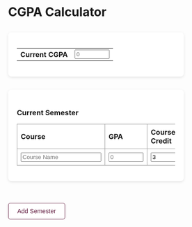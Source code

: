 <html>
<head>
  <style>
    * {
      box-sizing: border-box;
    }

    body {
      font-family: sans-serif;
      display: flex;
      flex-direction: column;
      align-items: center;
      margin: 0;
      padding: 20px;
      background: #f9f9f9;
    }

    .semester-section {
      width: 100%;
      max-width: 900px;
      margin: 30px auto;
      background-color: white;
      padding: 20px;
      box-shadow: 0 2px 6px rgba(0,0,0,0.1);
      border-radius: 8px;
      position: relative;
    }

    table.semester-table {
      border-collapse: collapse;
      width: 100%;
    }

    table.semester-table th,
    table.semester-table td {
      border: 1px solid #999;
      padding: 8px;
      text-align: left;
    }

    table input[type="text"],
    table input[type="number"] {
      width: 100%;
      box-sizing: border-box;
      padding: 5px;
    }

    h3[contenteditable="true"] {
      margin-bottom: 10px;
      color: #333;
      display: inline-block;
      max-width: 75%;
      word-break: break-word;
    }

    button {
      margin: 20px 0;
      padding: 10px 20px;
      font-size: 14px;
      border: 1px solid #611b3f;
      background-color: white;
      color: #611b3f;
      border-radius: 5px;
      cursor: pointer;
    }

    button:hover {
      background-color: #f7e6ee;
    }

    .remove-btn {
      position: absolute;
      top: 15px;
      right: 15px;
      background-color: #ffdddd;
      color: #900;
      border: 1px solid #c00;
      border-radius: 5px;
      font-size: 12px;
      padding: 5px 10px;
    }

    .remove-btn:hover {
      background-color: #ffcfcf;
    }
  </style>
</head>
<body>

<h1>CGPA Calculator</h1>

<!-- Current CGPA Section -->
<div class="semester-section">
  <table>
    <tr>
      <th>Current CGPA</th>
      <td>
        <input type="number" placeholder="0" max="10" min="0" step="0.01">
      </td>
    </tr>
  </table>
</div>

<!-- Wrapper for all semester sections -->
<div id="semester-wrapper">
  <!-- Original Semester Section -->
  <div class="semester-section clone-this" data-removable="false">
    <h3 contenteditable="true">Current Semester</h3>
    <table class="semester-table">
      <tr>
        <th>Course</th>
        <th>GPA</th> 
        <th>Course Credit</th>
        <th>Previous Grade</th>
      </tr>
      <tr class="clone-row">
        <td><input type="text" placeholder="Course Name"></td>
        <td><input type="number" placeholder="0" max="10" min="0" step="0.01"></td>
        <td><input type="number" value="3" max="9" min="0" step="0.1"></td>
        <td><input type="number" value="0" max="10" min="0" step="0.01"></td>
      </tr>
    </table>
  </div>
</div>

<!-- Add Semester Button -->
<button id="addSemesterBtn" onclick="newSemester()">Add Semester</button>

<script>
  const baseTable = document.querySelector(".semester-table");
  const templateRow = document.querySelector(".clone-row");

  // Add 6 more rows to the initial table
  for (let i = 0; i < 6; i++) {
    const clone = templateRow.cloneNode(true);
    baseTable.appendChild(clone);
  }

  let semesterCount = 1;
  const MAX_SEMESTERS = 20;

  function enforceValueLimits() {
    const allInputs = document.querySelectorAll('input[type="number"]');
    allInputs.forEach(input => {
      input.addEventListener('input', () => {
        const max = parseFloat(input.max);
        const min = parseFloat(input.min || "0");
        const step = parseFloat(input.step || "1");
        let value = parseFloat(input.value);

        // Clamp values
        if (value > max) value = max;
        if (value < min) value = min;

        // Round based on step
        const decimals = (step.toString().split('.')[1] || "").length;
        input.value = isNaN(value) ? "" : parseFloat(value).toFixed(decimals);
      });
    });
  }

  enforceValueLimits(); // On page load

  function newSemester() {
    if (semesterCount >= MAX_SEMESTERS) {
      alert("Maximum of 19 semesters reached.");
      return;
    }

    const originalSection = document.querySelector(".clone-this");
    const clonedSection = originalSection.cloneNode(true);
    clonedSection.setAttribute("data-removable", "true");

    // Update heading with number
    const heading = clonedSection.querySelector("h3");
    const futureNum = semesterCount;
    heading.innerText = `Future Semester ${futureNum}`;
    heading.contentEditable = true;

    // Reset all input fields
    const inputs = clonedSection.querySelectorAll("input");
    inputs.forEach(input => {
      if (input.type === "text") input.value = "";
      if (input.type === "number") {
        input.value = (input.max === "9") ? "3" : "0";
        input.setAttribute("max", input.max);
        input.setAttribute("min", input.min || "0");
        input.setAttribute("step", input.step || "1");
      }
    });

    // Remove existing remove button if present
    const oldRemove = clonedSection.querySelector(".remove-btn");
    if (oldRemove) oldRemove.remove();

    // Add remove button
    const removeBtn = document.createElement("button");
    removeBtn.textContent = "Remove Semester";
    removeBtn.className = "remove-btn";
    removeBtn.onclick = () => {
      if (clonedSection.getAttribute("data-removable") === "true") {
        clonedSection.remove();
        semesterCount--;
      }
    };
    clonedSection.appendChild(removeBtn);

    const wrapper = document.getElementById("semester-wrapper");
    wrapper.appendChild(clonedSection);
    semesterCount++;

    enforceValueLimits();
    clonedSection.scrollIntoView({ behavior: "smooth", block: "start" });
  }
</script>

</body>
</html>
